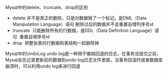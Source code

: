 Mysql中的delete、truncate、drop的区别
* delete 
  并不是真正的删除，只是对数据做了一个标记。是DML（Data Manipulation Language）语句
  删除过后的数据并不会重置自增列序号id
* truncate
​		只能删除所有的行数据，是DDL（Data Definition Language）语句
​		重置自增序号id
* drop
​		把整张表的行数据和表结构一起删除掉



Mysql中的UndoLog
undo log是一种用于撤销回退的日志，在事务没提交之前，Mysql会先记录更新前的数据到undo log日志文件里面，当事务回滚时或者数据库崩溃时，可以利用undo log来进行回退

